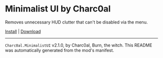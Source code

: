 # Minimalist UI by Charc0al

Removes unnecessary HUD clutter that can't be disabled via the menu.

[Install](https://hitman-resources.netlify.app/smf-install-link/https://github.com/charc0al/HitmanCleanUI/releases/latest/download/mod.framework.zip) | [Download](https://github.com/charc0al/HitmanCleanUI/releases/latest/download/mod.framework.zip)

---

`Charc0al.MinimalistUI` v2.1.0, by Charc0al, Burn, the witch. This README was automatically generated from the mod's manifest.
